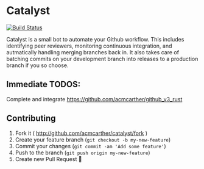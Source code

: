 # Catalyst

[![Build Status](https://travis-ci.org/acmcarther/catalyst.svg?branch=master)](https://travis-ci.org/acmcarther/catalyst)

Catalyst is a small bot to automate your Github workflow. This includes identifying
peer reviewers, monitoring continuous integration, and autmatically handling merging
branches back in. It also takes care of batching commits on your development branch 
into releases to a production branch if you so choose.

## Immediate TODOS:
Complete and integrate https://github.com/acmcarther/github_v3_rust

## Contributing

1. Fork it ( http://github.com/acmcarther/catalyst/fork )
2. Create your feature branch (`git checkout -b my-new-feature`)
3. Commit your changes (`git commit -am 'Add some feature'`)
4. Push to the branch (`git push origin my-new-feature`)
5. Create new Pull Request


